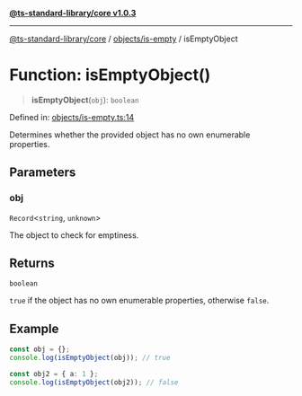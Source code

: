 [**@ts-standard-library/core v1.0.3**](../../../README.md)

***

[@ts-standard-library/core](../../../modules.md) / [objects/is-empty](../README.md) / isEmptyObject

# Function: isEmptyObject()

> **isEmptyObject**(`obj`): `boolean`

Defined in: [objects/is-empty.ts:14](https://github.com/gabaudette/ts-stdlib/blob/be448e6a9d9c20c6c2f27f6550ce4e65fc8c9b89/packages/core/src/objects/is-empty.ts#L14)

Determines whether the provided object has no own enumerable properties.

## Parameters

### obj

`Record`\<`string`, `unknown`\>

The object to check for emptiness.

## Returns

`boolean`

`true` if the object has no own enumerable properties, otherwise `false`.

## Example

```ts
const obj = {};
console.log(isEmptyObject(obj)); // true

const obj2 = { a: 1 };
console.log(isEmptyObject(obj2)); // false
```

